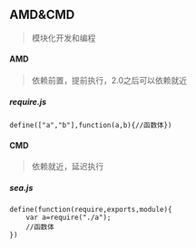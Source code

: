 ## AMD&CMD

> 模块化开发和编程

#### AMD

> 依赖前置，提前执行，2.0之后可以依赖就近

##### require.js

```
define(["a","b"],function(a,b){//函数体})
```

#### CMD

> 依赖就近，延迟执行

##### sea.js

```
define(function(require,exports,module){
    var a=require("./a");
    //函数体
})
```



